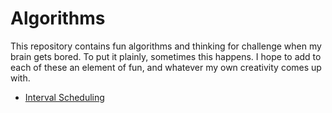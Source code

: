 # Algorithms

This repository contains fun algorithms and thinking for challenge when my
brain gets bored. To put it plainly, sometimes this happens. I hope to add to
each of these an element of fun, and whatever my own creativity comes up with.

 - [Interval Scheduling](interval-scheduling)
